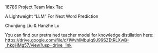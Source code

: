 18786 Project Team Max Tac

A Lightweight “LLM” For Next Word Prediction

Chunjiang Liu & Hanzhe Lu

You can find our pretrained teacher model for knowledge distillation here: 
https://drive.google.com/file/d/1WvhIMbuIq9J96SZEtRLXwB-_hkgHMg57/view?usp=drive_link
